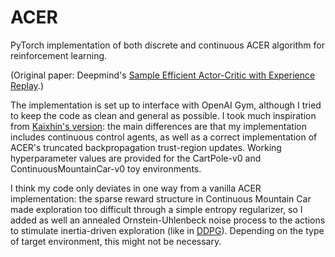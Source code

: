 # ACER
PyTorch implementation of both discrete and continuous ACER algorithm for reinforcement learning.

(Original paper: Deepmind's [Sample Efficient Actor-Critic with Experience Replay](https://arxiv.org/abs/1611.01224).)

The implementation is set up to interface with OpenAI Gym, although I tried to keep the code as clean and general as possible.
I took much inspiration from [Kaixhin's version](https://github.com/Kaixhin/ACER): the main differences are that my
implementation includes continuous control agents, as well as a correct implementation of ACER's truncated backpropagation
trust-region updates. Working hyperparameter values are provided for the CartPole-v0 and ContinuousMountainCar-v0 toy environments.

I think my code only deviates in one way from a vanilla ACER implementation: the sparse reward structure in 
Continuous Mountain Car made exploration too difficult through a simple entropy regularizer, so I added as well an annealed
Ornstein-Uhlenbeck noise process to the actions to stimulate inertia-driven exploration (like in [DDPG](https://arxiv.org/abs/1509.02971)). 
Depending on the type of target environment, this might not be necessary.
